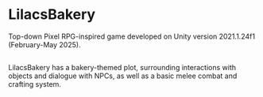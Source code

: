 ﻿# LilacsBakery

Top-down Pixel RPG-inspired game developed on Unity version 2021.1.24f1 (February-May 2025).
##
LilacsBakery has a bakery-themed plot, surrounding interactions with objects and dialogue with NPCs, as well as a basic melee combat and crafting system.

